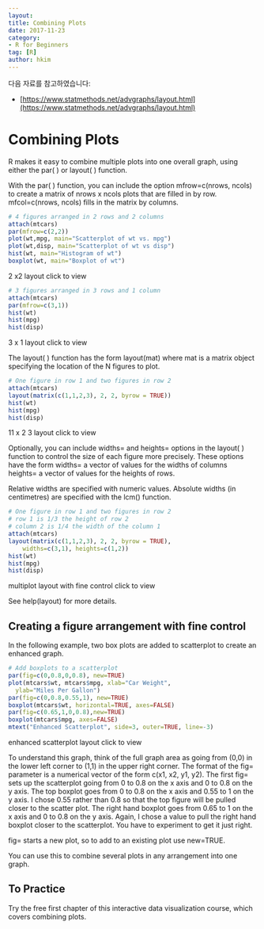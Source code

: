 ```yaml
---
layout:
title: Combining Plots
date: 2017-11-23  
category:
- R for Beginners
tag: [R]    
author: hkim  
---
```


다음 자료를 참고하였습니다:  
- [https://www.statmethods.net/advgraphs/layout.html](https://www.statmethods.net/advgraphs/layout.html)

# Combining Plots

R makes it easy to combine multiple plots into one overall graph, using either the
par( ) or layout( ) function.

With the par( ) function, you can include the option mfrow=c(nrows, ncols) to create a matrix of nrows x ncols plots that are filled in by row. mfcol=c(nrows, ncols) fills in the matrix by columns.

```r
# 4 figures arranged in 2 rows and 2 columns
attach(mtcars)
par(mfrow=c(2,2))
plot(wt,mpg, main="Scatterplot of wt vs. mpg")
plot(wt,disp, main="Scatterplot of wt vs disp")
hist(wt, main="Histogram of wt")
boxplot(wt, main="Boxplot of wt")
```

2 x2 layout click to view

```r
# 3 figures arranged in 3 rows and 1 column
attach(mtcars)
par(mfrow=c(3,1))
hist(wt)
hist(mpg)
hist(disp)
```

3 x 1 layout click to view

The layout( ) function has the form	layout(mat) where
mat is a matrix object specifying the location of the N figures to plot.

```r
# One figure in row 1 and two figures in row 2
attach(mtcars)
layout(matrix(c(1,1,2,3), 2, 2, byrow = TRUE))
hist(wt)
hist(mpg)
hist(disp)
```

11 x 2 3 layout click to view

Optionally, you can include widths= and heights= options in the layout( ) function to control the size of each figure more precisely. These options have the form
widths= a vector of values for the widths of columns
heights= a vector of values for the heights of rows.

Relative widths are specified with numeric values. Absolute widths (in centimetres) are specified with the lcm() function.

```r
# One figure in row 1 and two figures in row 2
# row 1 is 1/3 the height of row 2
# column 2 is 1/4 the width of the column 1
attach(mtcars)
layout(matrix(c(1,1,2,3), 2, 2, byrow = TRUE),
  	widths=c(3,1), heights=c(1,2))
hist(wt)
hist(mpg)
hist(disp)
```

multiplot layout with fine control click to view

See help(layout) for more details.


## Creating a figure arrangement with fine control

In the following example, two box plots are added to scatterplot to create an enhanced graph.

```r
# Add boxplots to a scatterplot
par(fig=c(0,0.8,0,0.8), new=TRUE)
plot(mtcars$wt, mtcars$mpg, xlab="Car Weight",
  ylab="Miles Per Gallon")
par(fig=c(0,0.8,0.55,1), new=TRUE)
boxplot(mtcars$wt, horizontal=TRUE, axes=FALSE)
par(fig=c(0.65,1,0,0.8),new=TRUE)
boxplot(mtcars$mpg, axes=FALSE)
mtext("Enhanced Scatterplot", side=3, outer=TRUE, line=-3)
```

enhanced scatterplot layout click to view

To understand this graph, think of the full graph area as going from (0,0) in the lower left corner to (1,1) in the upper right corner. The format of the fig= parameter is a numerical vector of the form c(x1, x2, y1, y2). The first fig= sets up the scatterplot going from 0 to 0.8 on the x axis and 0 to 0.8 on the y axis. The top boxplot goes from 0 to 0.8 on the x axis and 0.55 to 1 on the y axis. I chose 0.55 rather than 0.8 so that the top figure will be pulled closer to the scatter plot. The right hand boxplot goes from 0.65 to 1 on the x axis and 0 to 0.8 on the y axis. Again, I chose a value to pull the right hand boxplot closer to the scatterplot. You have to experiment to get it just right.

fig= starts a new plot, so to add to an existing plot use new=TRUE.

You can use this to combine several plots in any arrangement into one graph.


## To Practice

Try the free first chapter of this interactive data visualization course, which covers combining plots.
